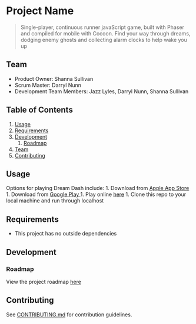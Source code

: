 # Project Name

> Single-player, continuous runner javaScript game, built with Phaser and compiled for mobile with Cocoon.
> Find your way through dreams, dodging enemy ghosts and collecting alarm clocks to help wake you up


## Team

  - Product Owner: Shanna Sullivan
  - Scrum Master: Darryl Nunn
  - Development Team Members: Jazz Lyles, Darryl Nunn, Shanna Sullivan

## Table of Contents

1. [Usage](#Usage)
1. [Requirements](#requirements)
1. [Development](#development)
    1. [Roadmap](#roadmap)
1. [Team](#team)
1. [Contributing](#contributing)

## Usage

Options for playing Dream Dash include:
	1. Download from [Apple App Store](https://www.securityfederalbank.com/images/related-images/AppStore_BADGE.png)
	1. Download from [Google Play ](http://static1.squarespace.com/static/5109335ae4b04ea0ec18c6b9/t/5255bec1e4b006abe8bb5821/1381351107444/GooglePlay_appStore.png)
	1. Play online [here](#)
	1. Clone this repo to your local machine and run through localhost

## Requirements

- This project has no outside dependencies

## Development

### Roadmap

View the project roadmap [here](https://github.com/SunBentBoulders/MobileCapeRunner/issues)


## Contributing

See [CONTRIBUTING.md](CONTRIBUTING.md) for contribution guidelines.
